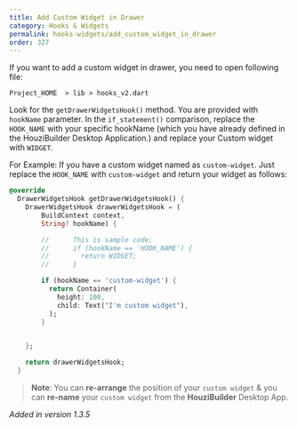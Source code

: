 ```yaml
---
title: Add Custom Widget in Drawer
category: Hooks & Widgets
permalink: hooks-widgets/add_custom_widget_in_drawer
order: 327
---
```


If you want to add a custom widget in drawer, you need to open following file:

`Project_HOME  > lib > hooks_v2.dart`

Look for the `getDrawerWidgetsHook()` method. You are provided with `hookName` parameter. In the `if_statement()` comparison, replace the `HOOK_NAME` with your specific hookName (which you have already defined in the HouziBuilder Desktop Application.) and replace your Custom widget with `WIDGET`. 

For Example: If you have a custom widget named as `custom-widget`. Just replace the `HOOK_NAME` with `custom-widget` and return your widget as follows:

```dart
@override
  DrawerWidgetsHook getDrawerWidgetsHook() {
    DrawerWidgetsHook drawerWidgetsHook = (
        BuildContext context,
        String? hookName) {

        //      This is sample code:
        //      if (hookName == 'HOOK_NAME') {
        //        return WIDGET;
        //      }

        if (hookName == 'custom-widget') {
          return Container(
            height: 100,
            child: Text("I'm custom widget"),
          );
        }

      
    };

    return drawerWidgetsHook;
  }
```

> **Note**: You can **re-arrange** the position of your `custom widget` & you can **re-name** your `custom widget` from the **HouziBuilder** Desktop App. 

*Added in version 1.3.5*

